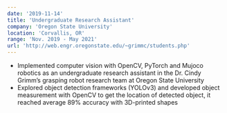 ```yaml
---
date: '2019-11-14'
title: 'Undergraduate Research Assistant'
company: 'Oregon State University'
location: 'Corvallis, OR'
range: 'Nov. 2019 - May 2021'
url: 'http://web.engr.oregonstate.edu/~grimmc/students.php'
---
```


- Implemented computer vision with OpenCV, PyTorch and Mujoco robotics as an undergraduate research
  assistant in the Dr. Cindy Grimm’s grasping robot research team at Oregon State University
- Explored object detection frameworks (YOLOv3) and developed object measurement with OpenCV to get
  the location of detected object, it reached average 89% accuracy with 3D-printed shapes
